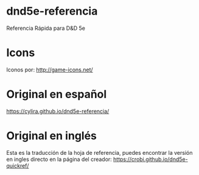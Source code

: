 dnd5e-referencia
==============

Referencia Rápida para D&amp;D 5e

Icons
==============
Iconos por: http://game-icons.net/

Original en español
==============
https://cylira.github.io/dnd5e-referencia/

Original en inglés
==============
Esta es la traducción de la hoja de referencia, puedes encontrar la versión en ingles directo en la página del creador: https://crobi.github.io/dnd5e-quickref/

